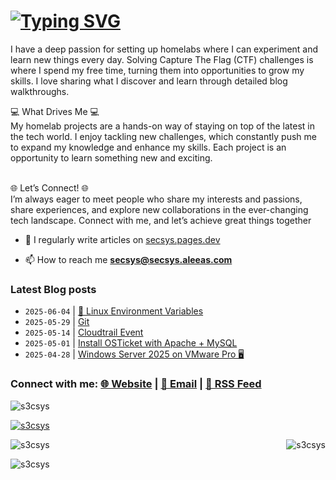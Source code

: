 # [![Typing SVG](https://readme-typing-svg.herokuapp.com?font=Fira+Code&size=30&duration=4000&pause=1000&width=520&lines=Hi+there%2C+I+am+Secsys+%F0%9F%91%8B)](https://git.io/typing-svg)

I have a deep passion for setting up homelabs where I can experiment and learn new things every day. Solving Capture The Flag (CTF) challenges is where I spend my free time, turning them into opportunities to grow my skills. I love sharing what I discover and learn through detailed blog walkthroughs.

💻 What Drives Me 💻<br>
My homelab projects are a hands-on way of staying on top of the latest in the tech world. I enjoy tackling new challenges, which constantly push me to expand my knowledge and enhance my skills. Each project is an opportunity to learn something new and exciting.<br><br>

🌐 Let’s Connect! 🌐<br>
I’m always eager to meet people who share my interests and passions, share experiences, and explore new collaborations in the ever-changing tech landscape. Connect with me, and let’s achieve great things together<br>

- 📝 I regularly write articles on <a href="https://secsys.pages.dev" target="_blank">secsys.pages.dev</a>

- 📫 How to reach me **secsys@secsys.aleeas.com**

### Latest Blog posts
<!-- BLOG-POST-LIST:START -->
- `2025-06-04` | [🐧 Linux Environment Variables](https://secsys.pages.dev//posts/linux-environment/)  
- `2025-05-29` | [Git](https://secsys.pages.dev//posts/git-cheat/)  
- `2025-05-14` | [Cloudtrail Event](https://secsys.pages.dev//posts/aws-cloudtrail/)  
- `2025-05-01` | [Install OSTicket with Apache + MySQL](https://secsys.pages.dev//posts/osticket/)  
- `2025-04-28` | [Windows Server 2025 on VMware Pro 🖥️](https://secsys.pages.dev//posts/windows-iis/)  

<!-- BLOG-POST-LIST:END -->

<h3 align="left">
   Connect with me: 
   <a href="https://secsys.pages.dev" target="_blank">🌐 Website</a> | 
   <a href="mailto:secsys@secsys.aleeas.com" target="_blank">📧 Email</a> | 
   <a href="https://secsys.pages.dev/feed.xml" target="_blank">📡 RSS Feed</a>
</h3>

<p align="left"> <img src="https://komarev.com/ghpvc/?username=s3csys&label=Profile%20views&color=0e75b6&style=flat" alt="s3csys" /> </p>

<p align="left"> <a href="https://github.com/ryo-ma/github-profile-trophy"><img src="https://github-profile-trophy.vercel.app/?username=s3csys" alt="s3csys" /></a> </p>


<p><img align="right" src="https://github-readme-stats.vercel.app/api/top-langs?username=s3csys&show_icons=true&locale=en&layout=compact" alt="s3csys" /></p>

<p><img align="center" src="https://github-readme-stats.vercel.app/api?username=s3csys&show_icons=true&locale=en" alt="s3csys" /></p>

<p><img align="center" src="https://github-readme-streak-stats.herokuapp.com/?user=s3csys&" alt="s3csys" /></p>
